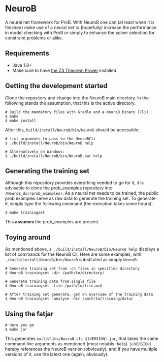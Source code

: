 # NeuroB
A neural net framework for ProB. With NeuroB one can (at least when it is finished) make use of a neural net to (hopefully) increase the performance in model checking with ProB or simply to enhance the solver selection for constraint problems or alike.

## Requirements
- Java 1.8+
- Make sure to have [the Z3 Theorem Prover](https://github.com/Z3Prover/z3) installed.

## Getting the development started
Clone the repository and change into the NeuroB main directory.
In the following stands the assumption, that this is the active directory.
```
# Build the mandatory files with Gradle and a NeuroB binary (Cli)
$ make
$ make install
```
After this, `build/install/NeuroB/bin/NeuroB` should be accessible:
```
# List arguments to pass to the NeuroBCli
$ ./build/install/NeuroB/bin/NeuroB help

# Alternatively on Windows:
$ ./build/install/NeuroB/bin/NeuroB.bat help
```

## Generating the training set
Although this repository provides everything needed to go for it, it is advisable to clone the prob_examples repository into `/NeuroB_dir/prob_examples/`.
As a neural net needs to be trained, the public prob examples serve as raw data to generate the training set. To generate it, simply type the following command (the execution takes some hours):
```
$ make trainingset
```
This **assumes** the prob_examples are present.

## Toying around
As mentioned above, `$ ./build/install/NeuroB/bin/NeuroB help` displays a list of commands for the NeuroB Cli. Here are some examples, with `./build/install/NeuroB/bin/NeuroB` substituted as simply `NeuroB`:
```
# Generate training set from .ch files in specified directory
$ NeuroB trainingset -dir /path/to/directory/

# Generate training data from single file
$ NeuroB trainingset -file /path/to/file.mch

# After training set generate, get an overview of the training data
$ NeuroB trainingset -analyse -dir /path/to/training/data/
```

## Using the fatjar
```
# Here you go
$ make jar
```
This generates `build/libs/NeuroB-cli-$(VERSION).jar`, that takes the same command line arguments as mentioned (most notably: `help`). `$(VERSION)` hereby references the NeuroB version (obviously), and if you have multiple versions of it, use the latest one (again, obviously).
